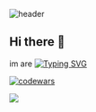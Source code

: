 ![header](https://capsule-render.vercel.app/api?type=waving&color=gradient&height=256&section=header&text=Hello%20World!&fontSize=75&animation=fadeIn&fontAlignY=38&desc=&descAlignY=51&descAlign=62)


## Hi there 👋

im are 
[![Typing SVG](https://readme-typing-svg.herokuapp.com?color=%2336BCF7&lines=Frontend+Developer+student)](https://git.io/typing-svg)

[![codewars](https://www.codewars.com/users/niliano/badges/small)](https://www.codewars.com/users/username) 

![](https://github-profile-summary-cards.vercel.app/api/cards/repos-per-language?username=daniilshat&theme=solarized_dark)







<!--
**Nilian-Nikolay/Nilian-Nikolay** is a ✨ _special_ ✨ repository because its `README.md` (this file) appears on your GitHub profile.

Here are some ideas to get you started:

- 🔭 I’m currently working on ...
- 🌱 I’m currently learning ...
- 👯 I’m looking to collaborate on ...
- 🤔 I’m looking for help with ...
- 💬 Ask me about ...
- 📫 How to reach me: ...
- 😄 Pronouns: ...
- ⚡ Fun fact: ...
-->
